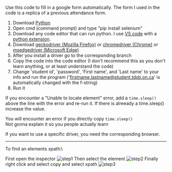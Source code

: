 Use this code to fill in a google form automatically.
The form I used in the code is a replica of a previous attendance form.

   1.  Download [Python](https://www.python.org/downloads/) 
   2.  Open cmd (command prompt) and type "pip install selenium" 
   3.  Download any code editor that can run python. I use [VS code](https://code.visualstudio.com/) with a [python extension](https://code.visualstudio.com/docs/languages/python).
   4.  Download [geckodriver (Mozilla Firefox)](https://github.com/mozilla/geckodriver/releases) or [chromedriver (Chrome)](https://chromedriver.chromium.org/downloads) or [msedgedriver (Microsoft Edge)](https://developer.microsoft.com/en-us/microsoft-edge/tools/webdriver/)
   5.  After you install a driver go to the corresponding branch
   6.  Copy the code into the code editor (I don't recommend this as you don't learn anything, or at least understand the code) 
   7.  Change 'student id', 'password', 'First name', and 'Last name' to your info and run the program ('firstname.lastname@student.tdsb.on.ca' is automatically changed with the f-string)
   8.  Run it

If you encounter a "Unable to locate element" error, add a `time.sleep()` above the line with the error and re-run it.
If there is alreeady a time.sleep() increase the value.

You will encounter an error if you directly copy `time.sleep()`    
Not gonna explain it so you people actually learn

If you want to use a specific driver, you need the corresponding browser.

------------------------------------------
To find an elements xpath:\

First open the inspector
![step1](https://user-images.githubusercontent.com/75402062/124668587-176a7e00-de7f-11eb-8c1a-9da0f63c37f9.png)
Then select the element
![step2](https://user-images.githubusercontent.com/75402062/124668639-26e9c700-de7f-11eb-9d64-7873fadd7e9a.png)
Finally right click and select copy and select xpath
![step3](https://user-images.githubusercontent.com/75402062/124668702-39640080-de7f-11eb-8e54-2215e936eb71.png)


